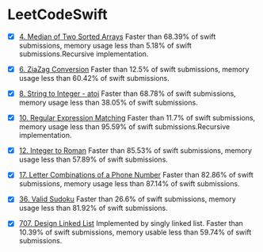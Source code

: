 <!--
 * @Author: zhiou
 * @Date: 2021-09-03 10:35:28
 * @LastEditTime: 2021-09-03 10:36:59
 * @LastEditors: zhiou
 * @Description: 
 * @FilePath: /undefined/Users/zhiou/Documents/GitHub/LeetCodeSwift/README.md
-->
# LeetCodeSwift


- [x] [4. Median of Two Sorted Arrays](Algorithm/4.Median_of_Two_Sorted_Arrays.swift)  Faster than 68.39% of swift submissions, memory usage less than 5.18% of swift submissions.Recursive implementation.
- [x] [6. ZiaZag Conversion](Algorithm/6.ZigZag_Conversion.swift) Faster than 12.5% of swift submissions, memory usage less than 60.42% of swift submissions.
- [x] [8. String to Integer - atoi](Algorithm/8.string_to_integer-atoi.swift) Faster than 68.78% of swift submissions, memory usage less than 38.05% of swift submissions.
- [x] [10. Regular Expression Matching](Algorithm/10.Regular_Expression_Matching.swift)   Faster than 11.7% of swift submissions, memory usage less than 95.59% of swift submissions.Recursive implementation.
- [x] [12. Integer to Roman](Algorithm/12.Integer_to_Roman.swift) Faster than 85.53% of swift submissions, memory usage less than 57.89% of swift submissions.
- [x] [17. Letter Combinations of a Phone Number](Algorithm/17.Letter_Combinations_of_a_Phone_Number.swift) Faster than 82.86% of swift submissions, memory usage less than 87.14% of swift submissions.
- [x] [36. Valid Sudoku](Algorithm/36.Valid_Sudoku.swift) Faster than 26.6% of swift submissions, memory usage less than 81.92% of swift submissions.
- [x] [707. Design Linked List](DataStruct/707.Design_Linked_List.swift) Implemented by singly linked list. Faster than 10.39% of swift submissions, memory usable less than 59.74% of swift submissions. 

